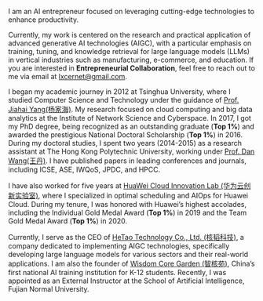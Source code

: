 I am an AI entrepreneur focused on leveraging cutting-edge technologies to enhance productivity.

Currently, my work is centered on the research and practical application of advanced generative AI technologies (AIGC), with a particular emphasis on training, tuning, and knowledge retrieval for large language models (LLMs) in vertical industries such as manufacturing, e-commerce, and education. If you are interested in **Entrepreneurial Collaboration**, feel free to reach out to me via email at [lxcernet@gmail.com](mailto:lxcernet@gmail.com).

I began my academic journey in 2012 at Tsinghua University, where I studied Computer Science and Technology under the guidance of [Prof. Jiahai Yang(杨家海)](https://nmgroup.tsinghua.edu.cn/yjh/). My research focused on cloud computing and big data analytics at the Institute of Network Science and Cyberspace. In 2017, I got my PhD degree, being recognized as an outstanding graduate (**Top 1%**) and awarded the prestigious National Doctoral Scholarship (**Top 1%**) in 2016. During my doctoral studies, I spent two years (2014-2015) as a research assistant at The Hong Kong Polytechnic University, working under [Prof. Dan Wang(王丹)](https://www4.comp.polyu.edu.hk/~csdwang/). I have published papers in leading conferences and journals, including ICSE, ASE, IWQoS, JPDC, and HPCC.

I have also worked for five years at [HuaWei Cloud Innovation Lab (华为云创新实验室)](https://www.huaweicloud.com/lab/home.html), where I specialized in optimal scheduling and AIOps for Huawei Cloud. During my tenure, I was honored with Huawei’s highest accolades, including the Individual Gold Medal Award (**Top 1%**) in 2019 and the Team Gold Medal Award (**Top 1%**) in 2020.

Currently, I serve as the CEO of [HeTao Technology Co., Ltd. (核韬科技)](https://www.corecog.cn/), a company dedicated to implementing AIGC technologies, specifically developing large language models for various sectors and their real-world applications. I am also the founder of [Wisdom Core Garden (智核苑)](https://www.aileader.cn/), China’s first national AI training institution for K-12 students. Recently, I was appointed as an External Instructor at the School of Artificial Intelligence, Fujian Normal University.
